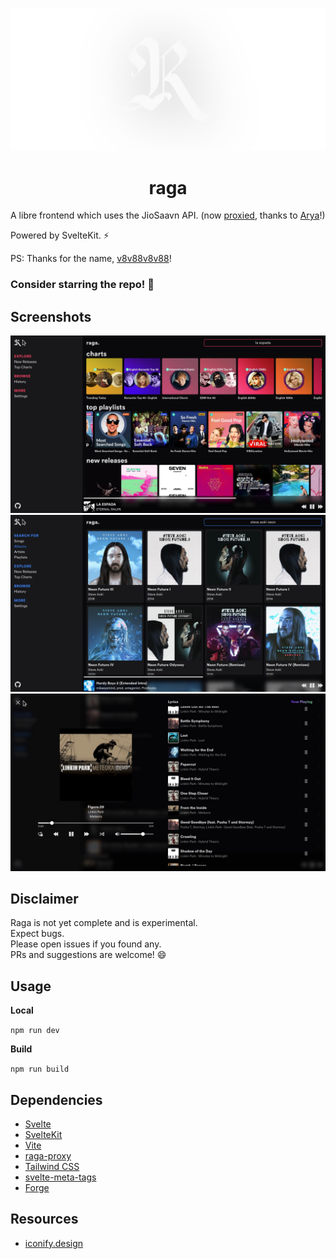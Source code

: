 ![banner](assets/banner.webp)

<h1 align="center">raga</h1>

A libre frontend which uses the JioSaavn API. (now [proxied](https://codeberg.org/aryak/raga-proxy), thanks to [Arya](aryak.me)!)

Powered by SvelteKit. ⚡

PS: Thanks for the name, [v8v88v8v88](https://github.com/v8v88v8v88)!

### **Consider starring the repo!** 🌟

## Screenshots

![one](assets/1.webp)
![two](assets/2.webp)
![three](assets/3.webp)

## Disclaimer

Raga is not yet complete and is experimental.  
Expect bugs.  
Please open issues if you found any.  
PRs and suggestions are welcome! 😄

## Usage

**Local**

`npm run dev`

**Build**

`npm run build`

## Dependencies

- [Svelte](https://svelte.dev)
- [SvelteKit](https://kit.svelte.dev)
- [Vite](https://vitejs.dev)
- [raga-proxy](https://codeberg.org/aryak/raga-proxy)
- [Tailwind CSS](https://tailwindcss.com)
- [svelte-meta-tags](https://github.com/oekazuma/svelte-meta-tags)
- [Forge](https://github.com/digitalbazaar/forge)

## Resources

- [iconify.design](https://icon-sets.iconify.design)